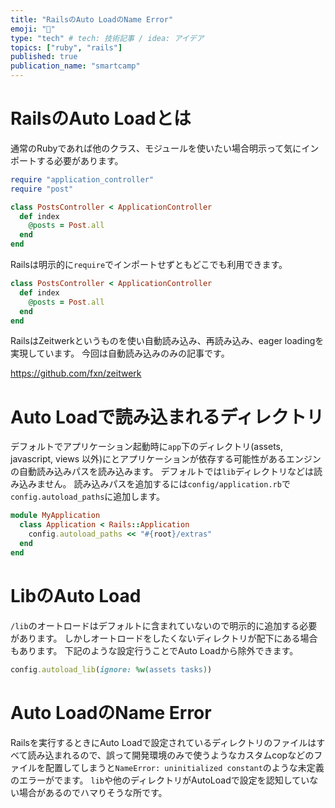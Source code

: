 ```yaml
---
title: "RailsのAuto LoadのName Error"
emoji: "🐙"
type: "tech" # tech: 技術記事 / idea: アイデア
topics: ["ruby", "rails"]
published: true
publication_name: "smartcamp"
---
```


# RailsのAuto Loadとは

通常のRubyであれば他のクラス、モジュールを使いたい場合明示って気にインポートする必要があります。

```ruby
require "application_controller"
require "post"

class PostsController < ApplicationController
  def index
    @posts = Post.all
  end
end
```

Railsは明示的に`require`でインポートせずともどこでも利用できます。

```ruby
class PostsController < ApplicationController
  def index
    @posts = Post.all
  end
end
```

RailsはZeitwerkというものを使い自動読み込み、再読み込み、eager loadingを実現しています。
今回は自動読み込みのみの記事です。

https://github.com/fxn/zeitwerk

# Auto Loadで読み込まれるディレクトリ
デフォルトでアプリケーション起動時に`app`下のディレクトリ(assets, javascript, views 以外)にとアプリケーションが依存する可能性があるエンジンの自動読み込みパスを読み込みます。
デフォルトでは`lib`ディレクトリなどは読み込みません。
読み込みパスを追加するには`config/application.rb`で`config.autoload_paths`に追加します。

```ruby
module MyApplication
  class Application < Rails::Application
    config.autoload_paths << "#{root}/extras"
  end
end
```

# LibのAuto Load
`/lib`のオートロードはデフォルトに含まれていないので明示的に追加する必要があります。
しかしオートロードをしたくないディレクトリが配下にある場合もあります。
下記のような設定行うことでAuto Loadから除外できます。
```ruby
config.autoload_lib(ignore: %w(assets tasks))
```

# Auto LoadのName Error
Railsを実行するときにAuto Loadで設定されているディレクトリのファイルはすべて読み込まれるので、誤って開発環境のみで使うようなカスタムcopなどのファイルを配置してしまうと`NameError: uninitialized constant`のような未定義のエラーがでます。
`lib`や他のディレクトリがAutoLoadで設定を認知していない場合があるのでハマりそうな所です。